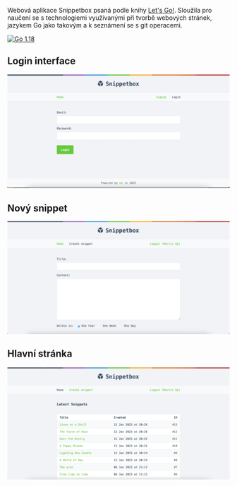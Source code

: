Webová aplikace Snippetbox psaná podle knihy [Let's Go!](https://lets-go.alexedwards.net). Sloužila pro naučení se s technologiemi využívanými při tvorbě webových stránek, jazykem Go jako takovým a k seznámení se s git operacemi.
 
<a href="https://golang.org/doc/go1.18"><img alt="Go 1.18" src="https://img.shields.io/badge/golang-1.18-blue?logo=go&color=5EC9E3"></a>

## Login interface
![alt text](https://github.com/MartinOpa/Snippetbox/blob/master/ukazka1.png?raw=true)
## Nový snippet
![alt text](https://github.com/MartinOpa/Snippetbox/blob/master/ukazka2.png?raw=true)
## Hlavní stránka
![alt text](https://github.com/MartinOpa/Snippetbox/blob/master/ukazka3.png?raw=true)
